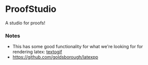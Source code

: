 # ProofStudio
A studio for proofs!


### Notes

* This has some good functionality for what we're looking for for rendering latex: [textogif](https://www.fourmilab.ch/webtools/textogif/textogif.html)
* https://github.com/goldsborough/latexpp
